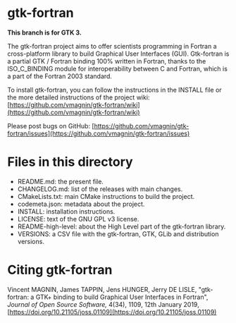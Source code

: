 # gtk-fortran

**This branch is for GTK 3.**

The gtk-fortran project aims to offer scientists programming in Fortran a cross-platform library to build Graphical User Interfaces (GUI). Gtk-fortran is a partial GTK / Fortran binding 100% written in Fortran, thanks to the ISO_C_BINDING module for interoperability between C and Fortran, which is a part of the Fortran 2003 standard.

To install gtk-fortran, you can follow the instructions in the INSTALL file or the more detailed instructions of the project wiki:
[https://github.com/vmagnin/gtk-fortran/wiki](https://github.com/vmagnin/gtk-fortran/wiki)

Please post bugs on GitHub:
[https://github.com/vmagnin/gtk-fortran/issues](https://github.com/vmagnin/gtk-fortran/issues)


# Files in this directory

* README.md: the present file.
* CHANGELOG.md: list of the releases with main changes.
* CMakeLists.txt: main CMake instructions to build the project.
* codemeta.json: metadata about the project.
* INSTALL: installation instructions.
* LICENSE: text of the GNU GPL v3 license.
* README-high-level: about the High Level part of the gtk-fortran library.
* VERSIONS: a CSV file with the gtk-fortran, GTK, GLib and distribution versions.


# Citing gtk-fortran

Vincent MAGNIN, James TAPPIN, Jens HUNGER, Jerry DE LISLE, "gtk-fortran: a GTK+ binding to build Graphical User Interfaces in Fortran", _Journal of Open Source Software,_ 4(34), 1109, 12th January 2019, [https://doi.org/10.21105/joss.01109](https://doi.org/10.21105/joss.01109)

